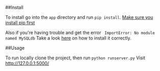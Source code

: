 ##Install


To install go into the `app` directory and run `pip install`.
[Make sure you install pip first](http://pip.readthedocs.org/en/latest/installing.html)

Also if you're having trouble and get the error `
ImportError: No module named MySQLdb`
Take a look [here](https://gist.github.com/angaither/6004db46ef771c6fd80a) on how to install it correctly.


##Usage

To run locally clone the project, then run `python runserver.py`
Visit  http://127.0.0.1:5000/
